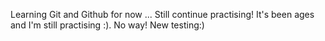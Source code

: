 Learning Git and Github for now ...
Still continue practising!
It's been ages and I'm still practising :).
No way!
New testing:)